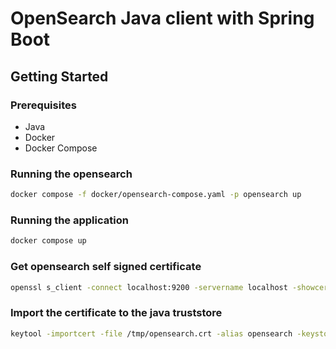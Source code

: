 # OpenSearch Java client with Spring Boot

## Getting Started

### Prerequisites

- Java
- Docker
- Docker Compose

### Running the opensearch

```bash
docker compose -f docker/opensearch-compose.yaml -p opensearch up 
```

### Running the application

```bash
docker compose up
```


### Get opensearch self signed certificate

```bash
openssl s_client -connect localhost:9200 -servername localhost -showcerts < /dev/null 2>/dev/null | openssl x509 -outform PEM > /tmp/opensearch.crt
```

### Import the certificate to the java truststore

```bash
keytool -importcert -file /tmp/opensearch.crt -alias opensearch -keystore src/main/resources/opensearch-truststore.jks -storepass changeit -noprompt
```
